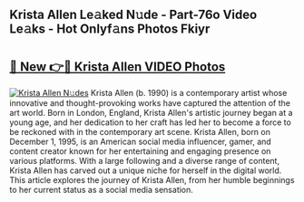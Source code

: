 ## Krista Allen Le𝚊ked N𝚞de - Part-76o Video Le𝚊ks - Hot Onlyf𝚊ns Photos Fkiyr

# <h2><a href="http://ac4662.deff.icu/?id=Krista+Allen">🔗 New 👉🔴 Krista Allen VIDEO Photos</a></h2>

[![Krista Allen N𝚞des](https://i.imgur.com/rIISA9y.gif)](http://ac4662.deff.icu/?id=Krista+Allen)
Krista Allen (b. 1990) is a contemporary artist whose innovative and thought-provoking works have captured the attention of the art world. Born in London, England, Krista Allen's artistic journey began at a young age, and her dedication to her craft has led her to become a force to be reckoned with in the contemporary art scene. Krista Allen, born on December 1, 1995, is an American social media influencer, gamer, and content creator known for her entertaining and engaging presence on various platforms. With a large following and a diverse range of content, Krista Allen has carved out a unique niche for herself in the digital world. This article explores the journey of Krista Allen, from her humble beginnings to her current status as a social media sensation.

